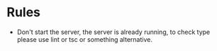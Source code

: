 # Rules

- Don't start the server, the server is already running, to check type please use lint or tsc or something alternative.

